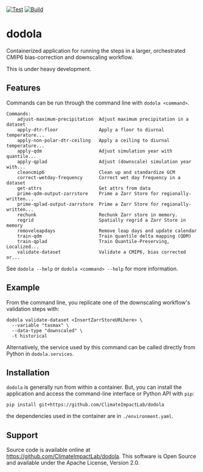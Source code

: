 [![Test](https://github.com/ClimateImpactLab/dodola/actions/workflows/test.yaml/badge.svg)](https://github.com/ClimateImpactLab/dodola/actions/workflows/test.yaml)
[![Build](https://github.com/ClimateImpactLab/dodola/actions/workflows/buildpush.yaml/badge.svg)](https://github.com/ClimateImpactLab/dodola/actions/workflows/buildpush.yaml)

# dodola

Containerized application for running the steps in a larger, orchestrated CMIP6 bias-correction and downscaling workflow.

This is under heavy development.

## Features

Commands can be run through the command line with `dodola <command>`.

```
Commands:
    adjust-maximum-precipitation  Adjust maximum precipitation in a dataset
    apply-dtr-floor               Apply a floor to diurnal temperature...
    apply-non-polar-dtr-ceiling   Apply a ceiling to diurnal temperature...
    apply-qdm                     Adjust simulation year with quantile...
    apply-qplad                   Adjust (downscale) simulation year with...
    cleancmip6                    Clean up and standardize GCM
    correct-wetday-frequency      Correct wet day frequency in a dataset
    get-attrs                     Get attrs from data
    prime-qdm-output-zarrstore    Prime a Zarr Store for regionally-written...
    prime-qplad-output-zarrstore  Prime a Zarr Store for regionally-written...
    rechunk                       Rechunk Zarr store in memory.
    regrid                        Spatially regrid a Zarr Store in memory
    removeleapdays                Remove leap days and update calendar
    train-qdm                     Train quantile delta mapping (QDM)
    train-qplad                   Train Quantile-Preserving, Localized...
    validate-dataset              Validate a CMIP6, bias corrected or...
```

See `dodola --help` or `dodola <command> --help` for more information.

## Example

From the command line, you replicate one of the downscaling workflow's validation steps with: 

```shell
dodola validate-dataset <InsertZarrStoreURLhere> \
  --variable "tasmax" \
  --data-type "downscaled" \
  -t historical
```

Alternatively, the service used by this command can be called directly from Python in `dodola.services`.

## Installation

`dodola` is generally run from within a container. But, you can install the application and access the command-line interface or Python API with `pip`:

```shell
pip install git+https://github.com/ClimateImpactLab/dodola
```

the dependencies used in the container are in `./environment.yaml`.

## Support

Source code is available online at https://github.com/ClimateImpactLab/dodola. This software is Open Source and available under the Apache License, Version 2.0.
